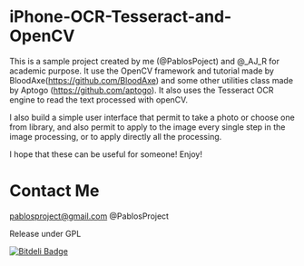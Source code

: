 iPhone-OCR-Tesseract-and-OpenCV
===============================


This is a sample project created by me (@PablosPoject) and @_AJ_R for academic purpose.
It use the OpenCV framework and tutorial made by BloodAxe(https://github.com/BloodAxe) and some other utilities class made by Aptogo (https://github.com/aptogo).
It also uses the Tesseract OCR engine to read the text processed with openCV.

I also build a simple user interface that permit to take a photo or choose one from library, and also permit to apply to the image every single step in the image processing, or to apply directly all the processing.

I hope that these can be useful for someone!
Enjoy!

Contact Me
===============================
pablosproject@gmail.com
@PablosProject

Release under GPL

[![Bitdeli Badge](https://d2weczhvl823v0.cloudfront.net/pablosproject/iphone-ocr-tesseract-and-opencv/trend.png)](https://bitdeli.com/free "Bitdeli Badge")

